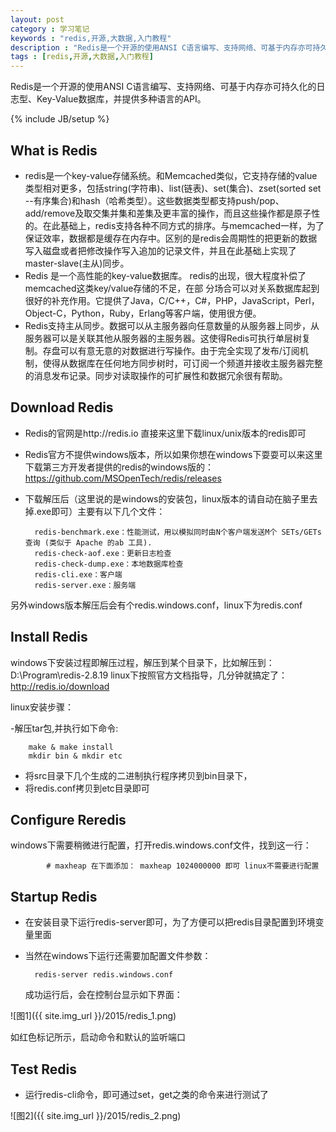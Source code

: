 ```yaml
---
layout: post
category : 学习笔记 
keywords : "redis,开源,大数据,入门教程"
description : "Redis是一个开源的使用ANSI C语言编写、支持网络、可基于内存亦可持久化的日志型、Key-Value数据库，并提供多种语言的API。"
tags : [redis,开源,大数据,入门教程]
---
```


 Redis是一个开源的使用ANSI C语言编写、支持网络、可基于内存亦可持久化的日志型、Key-Value数据库，并提供多种语言的API。
 
<!--break-->

{% include JB/setup %}


## What is Redis
- redis是一个key-value存储系统。和Memcached类似，它支持存储的value类型相对更多，包括string(字符串)、list(链表)、set(集合)、zset(sorted set --有序集合)和hash（哈希类型）。这些数据类型都支持push/pop、add/remove及取交集并集和差集及更丰富的操作，而且这些操作都是原子性的。在此基础上，redis支持各种不同方式的排序。与memcached一样，为了保证效率，数据都是缓存在内存中。区别的是redis会周期性的把更新的数据写入磁盘或者把修改操作写入追加的记录文件，并且在此基础上实现了master-slave(主从)同步。
- Redis 是一个高性能的key-value数据库。 redis的出现，很大程度补偿了memcached这类key/value存储的不足，在部 分场合可以对关系数据库起到很好的补充作用。它提供了Java，C/C++，C#，PHP，JavaScript，Perl，Object-C，Python，Ruby，Erlang等客户端，使用很方便。
- Redis支持主从同步。数据可以从主服务器向任意数量的从服务器上同步，从服务器可以是关联其他从服务器的主服务器。这使得Redis可执行单层树复制。存盘可以有意无意的对数据进行写操作。由于完全实现了发布/订阅机制，使得从数据库在任何地方同步树时，可订阅一个频道并接收主服务器完整的消息发布记录。同步对读取操作的可扩展性和数据冗余很有帮助。

## Download Redis
- Redis的官网是http://redis.io 直接来这里下载linux/unix版本的redis即可
- Redis官方不提供windows版本，所以如果你想在windows下耍耍可以来这里下载第三方开发者提供的redis的windows版的：https://github.com/MSOpenTech/redis/releases
- 下载解压后（这里说的是windows的安装包，linux版本的请自动在脑子里去掉.exe即可）主要有以下几个文件：

        redis-benchmark.exe：性能测试，用以模拟同时由N个客户端发送M个 SETs/GETs 查询 (类似于 Apache 的ab 工具).
        redis-check-aof.exe：更新日志检查
        redis-check-dump.exe：本地数据库检查
        redis-cli.exe：客户端
        redis-server.exe：服务端

另外windows版本解压后会有个redis.windows.conf，linux下为redis.conf

## Install Redis

windows下安装过程即解压过程，解压到某个目录下，比如解压到：D:\Program\redis-2.8.19 linux下按照官方文档指导，几分钟就搞定了：http://redis.io/download

linux安装步骤：

-解压tar包,并执行如下命令:

        make & make install
        mkdir bin & mkdir etc
- 将src目录下几个生成的二进制执行程序拷贝到bin目录下，
- 将redis.conf拷贝到etc目录即可


## Configure Reredis

windows下需要稍微进行配置，打开redis.windows.conf文件，找到这一行：

            # maxheap 在下面添加： maxheap 1024000000 即可 linux不需要进行配置

## Startup Redis
- 在安装目录下运行redis-server即可，为了方便可以把redis目录配置到环境变量里面 
- 当然在windows下运行还需要加配置文件参数：
    
        redis-server redis.windows.conf       
    成功运行后，会在控制台显示如下界面：
    
![图1]({{ site.img_url }}/2015/redis_1.png)

如红色标记所示，启动命令和默认的监听端口

## Test Redis
- 运行redis-cli命令，即可通过set，get之类的命令来进行测试了


![图2]({{ site.img_url }}/2015/redis_2.png)


